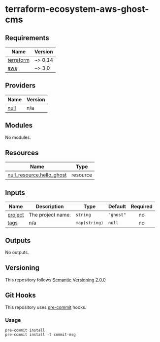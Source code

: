 # terraform-ecosystem-aws-ghost-cms

<!-- BEGINNING OF PRE-COMMIT-TERRAFORM DOCS HOOK -->
## Requirements

| Name | Version |
|------|---------|
| <a name="requirement_terraform"></a> [terraform](#requirement\_terraform) | ~> 0.14 |
| <a name="requirement_aws"></a> [aws](#requirement\_aws) | ~> 3.0 |

## Providers

| Name | Version |
|------|---------|
| <a name="provider_null"></a> [null](#provider\_null) | n/a |

## Modules

No modules.

## Resources

| Name | Type |
|------|------|
| [null_resource.hello_ghost](https://registry.terraform.io/providers/hashicorp/null/latest/docs/resources/resource) | resource |

## Inputs

| Name | Description | Type | Default | Required |
|------|-------------|------|---------|:--------:|
| <a name="input_project"></a> [project](#input\_project) | The project name. | `string` | `"ghost"` | no |
| <a name="input_tags"></a> [tags](#input\_tags) | n/a | `map(string)` | `null` | no |

## Outputs

No outputs.
<!-- END OF PRE-COMMIT-TERRAFORM DOCS HOOK -->
## Versioning
This repository follows [Semantic Versioning 2.0.0](https://semver.org/)
## Git Hooks

This repository uses [pre-commit](https://pre-commit.com/) hooks.
### Usage

```
pre-commit install
pre-commit install -t commit-msg
```
